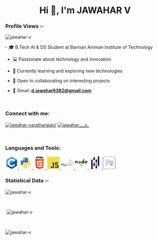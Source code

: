 <h1 align="center">Hi 👋, I'm JAWAHAR V</h1>

<p align="right"> <h3>Profile Views :-</h3> <img src="https://komarev.com/ghpvc/?username=jawahar63&label=Profile%20views&color=0e75b6&style=flat"
    alt="jawahar-v" /> 
  </p>
- 🎓 B.Tech AI & DS Student at Bannari Amman Institute of Technology

- 💻 Passionate about technology and innovation

- 🌱 Currently learning and exploring new technologies

- 🚀 Open to collaborating on interesting projects

- 📧 Gmail :**d.jawahar6382@gmail.com**

<br>

<h3 align="left">Connect with me:</h3>
<p align="left">
  <a href="https://www.linkedin.com/in/jawahar-varatharajan/" target="blank"><img align="center"
      src="https://raw.githubusercontent.com/rahuldkjain/github-profile-readme-generator/master/src/images/icons/Social/linked-in-alt.svg"
      alt="jawahar-varatharajan/" height="30" width="40" /></a>
  <a href="https://instagram.com/jawahar___v_" target="blank"><img align="center"
      src="https://raw.githubusercontent.com/rahuldkjain/github-profile-readme-generator/master/src/images/icons/Social/instagram.svg"
      alt="jawahar___v_" height="30" width="40" /></a>
</p>

<br>

<h3 align="left">Languages and Tools:</h3>
<p align="left"> <a href="https://www.cprogramming.com/" target="_blank"
    rel="noreferrer"> <img src="https://raw.githubusercontent.com/devicons/devicon/master/icons/c/c-original.svg"
      alt="c" width="40" height="40" /> </a>
    <a href="https://www.w3schools.com/python/" target="_blank" rel="noreferrer">
    <img src="https://raw.githubusercontent.com/devicons/devicon/master/icons/python/python-original.svg"
      alt="cplusplus" width="40" height="40" /> </a> 
    <a href="https://www.w3.org/html/" target="_blank" rel="noreferrer"> <img
      src="https://raw.githubusercontent.com/devicons/devicon/master/icons/html5/html5-original-wordmark.svg"
      alt="html5" width="40" height="40" /> </a> 
    <a href="https://www.w3schools.com/css/" target="_blank"
    rel="noreferrer">  <a href="https://www.adobe.com/in/products/illustrator.html"
      src="https://raw.githubusercontent.com/devicons/devicon/master/icons/css3/css3-original-wordmark.svg" alt="css3"
    target="_blank" rel="noreferrer"><a href="https://developer.mozilla.org/en-US/docs/Web/JavaScript" target="_blank"
    rel="noreferrer"> <img
      src="https://raw.githubusercontent.com/devicons/devicon/master/icons/javascript/javascript-original.svg"
      alt="javascript" width="40" height="40" /> </a><a href="https://www.mysql.com/" target="_blank" rel="noreferrer"> <img
      src="https://raw.githubusercontent.com/devicons/devicon/master/icons/mysql/mysql-original-wordmark.svg"
      alt="mysql" width="40" height="40" /> </a> </a> <a href="https://nodejs.org" target="_blank" rel="noreferrer"> <img
      src="https://raw.githubusercontent.com/devicons/devicon/master/icons/nodejs/nodejs-original-wordmark.svg"
      alt="nodejs" width="40" height="40" /> </a> <a href="https://pandas.pydata.org/" target="_blank" rel="noreferrer">
    <img
      src="https://raw.githubusercontent.com/devicons/devicon/2ae2a900d2f041da66e950e4d48052658d850630/icons/pandas/pandas-original.svg"
      alt="pandas" width="40" height="40" /> </a> <a href="https://www.photoshop.com/en" target="_blank"
    rel="noreferrer"> <img
      src="https://raw.githubusercontent.com/devicons/devicon/master/icons/photoshop/photoshop-line.svg" alt="photoshop"
      width="40" height="40" /> </a> 

<br>


<h3>Statistical Data :-</h3>
<p><img align="center"
    src="https://github-readme-stats.vercel.app/api/top-langs?username=jawahar63&show_icons=true&locale=en&bg_color=0d1117&text_color=ffffff&layout=compact"
    alt="jawahar-v" 
    bg_color=#808080/></p>

<br>
<p>&nbsp;<img align="center" src="https://github-readme-stats.vercel.app/api?username=jawahar63&show_icons=true&locale=en&bg_color=0d1117&text_color=ffffff&repo=convoychat"
    alt="jawahar-v" /></p>

<br>

<p><img align="center" src="https://github-readme-streak-stats.herokuapp.com/?user=jawahar63&theme=dark&background=0d1117&date_format=M%20j%5B%2C%20Y%5D" alt="jawahar-v" /></p>
